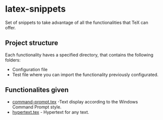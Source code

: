 # latex-snippets

Set of snippets to take advantage of all the functionalities that TeX can offer.

## Project structure

Each functionality haves a specified directory, that contains the following folders:

* Configuration file
* Test file where you can import the functionality previously configurated.

## Functionalites given

* [command-prompt.tex](https://github.com/carranz998/latex-snippets/blob/main/command-prompt.tex) -Text display according to the Windows Command Prompt style.
* [hypertext.tex](https://github.com/carranz998/latex-snippets/blob/main/hypertext.tex) - Hypertext for any text.
